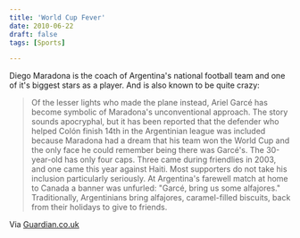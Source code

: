 ```yaml
---
title: 'World Cup Fever'
date: 2010-06-22
draft: false
tags: [Sports]

---
```


Diego Maradona is the coach of Argentina's national football team and one of it's biggest stars as a player. And is also known to be quite crazy:

> Of the lesser lights who made the plane instead, Ariel Garcé has become symbolic of Maradona's unconventional approach. The story sounds apocryphal, but it has been reported that the defender who helped Colón finish 14th in the Argentinian league was included because Maradona had a dream that his team won the World Cup and the only face he could remember being there was Garcé's. The 30-year-old has only four caps. Three came during friendlies in 2003, and one came this year against Haiti. Most supporters do not take his inclusion particularly seriously. At Argentina's farewell match at home to Canada a banner was unfurled: "Garcé, bring us some alfajores." Traditionally, Argentinians bring alfajores, caramel-filled biscuits, back from their holidays to give to friends.

Via [Guardian.co.uk](http://www.guardian.co.uk/football/2010/jun/06/diego-maradona-world-cup-argentina)